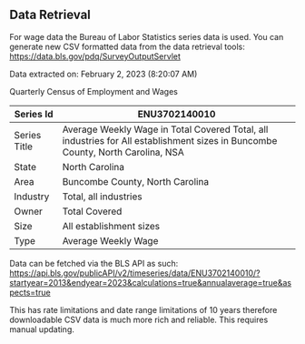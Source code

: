 ## Data Retrieval

For wage data the Bureau of Labor Statistics series data is used.
You can generate new CSV formatted data from the data retrieval tools: https://data.bls.gov/pdq/SurveyOutputServlet

Data extracted on: February 2, 2023 (8:20:07 AM)

Quarterly Census of Employment and Wages

| Series Id    	| ENU3702140010                                                                                                                  	|
|--------------	|--------------------------------------------------------------------------------------------------------------------------------	|
| Series Title 	| Average Weekly Wage in Total Covered Total, all industries for All establishment sizes in Buncombe County, North Carolina, NSA 	|
| State        	| North Carolina                                                                                                                 	|
| Area         	| Buncombe County, North Carolina                                                                                                	|
| Industry     	| Total, all industries                                                                                                          	|
| Owner        	| Total Covered                                                                                                                  	|
| Size         	| All establishment sizes                                                                                                        	|
| Type         	| Average Weekly Wage                                                                                                            	|

Data can be fetched via the BLS API as such:
https://api.bls.gov/publicAPI/v2/timeseries/data/ENU3702140010/?startyear=2013&endyear=2023&calculations=true&annualaverage=true&aspects=true

This has rate limitations and date range limitations of 10 years therefore downloadable CSV data is much more rich and reliable. This requires manual updating.